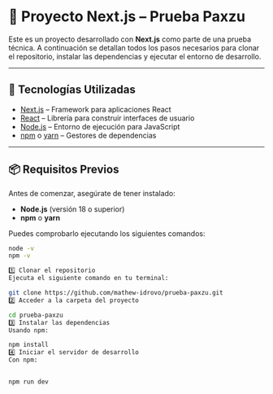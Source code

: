 # 🚀 Proyecto Next.js – Prueba Paxzu

Este es un proyecto desarrollado con **Next.js** como parte de una prueba técnica. A continuación se detallan todos los pasos necesarios para clonar el repositorio, instalar las dependencias y ejecutar el entorno de desarrollo.

---

## 🧰 Tecnologías Utilizadas

- [Next.js](https://nextjs.org/) – Framework para aplicaciones React
- [React](https://reactjs.org/) – Librería para construir interfaces de usuario
- [Node.js](https://nodejs.org/) – Entorno de ejecución para JavaScript
- [npm](https://www.npmjs.com/) o [yarn](https://yarnpkg.com/) – Gestores de dependencias

---

## 📦 Requisitos Previos

Antes de comenzar, asegúrate de tener instalado:

- **Node.js** (versión 18 o superior)
- **npm** o **yarn**

Puedes comprobarlo ejecutando los siguientes comandos:

```bash
node -v
npm -v

1️⃣ Clonar el repositorio
Ejecuta el siguiente comando en tu terminal:

git clone https://github.com/mathew-idrovo/prueba-paxzu.git
2️⃣ Acceder a la carpeta del proyecto

cd prueba-paxzu
3️⃣ Instalar las dependencias
Usando npm:

npm install
4️⃣ Iniciar el servidor de desarrollo
Con npm:


npm run dev

